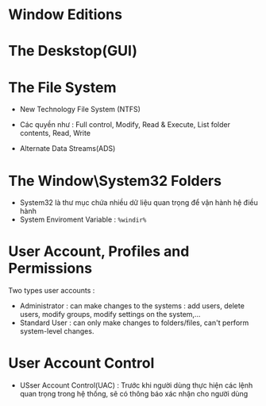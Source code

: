 # Window Editions
# The Deskstop(GUI)

# The File System

+ New Technology File System (NTFS)
+ Các quyền như : Full control, Modify, Read & Execute, List folder contents, Read, Write

+ Alternate Data Streams(ADS) 

# The Window\System32 Folders

+ System32 là thư mục chứa nhiều dữ liệu quan trọng để vận hành hệ điều hành
+ System Enviroment Variable : `%windir%`

# User Account, Profiles and Permissions

Two types user accounts :
+ Administrator : can make changes to the systems : add users, delete users, modify groups, modify settings on the system,...
+ Standard User : can only make changes to folders/files, can't perform system-level changes.

# User Account Control

+ USser Account Control(UAC) : Trước khi người dùng thực hiện các lệnh quan trọng trong hệ thống, sẽ có thông báo xác nhận cho người dùng


